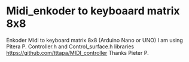 # Midi_enkoder to keyboaard matrix 8x8
Enkoder Midi to keyboard matrix 8x8 (Arduino Nano or UNO)
I am using Pitera P. Controller.h and Control_surface.h libraries
https://github.com/tttapa/MIDI_controller
Thanks Pieter P.
